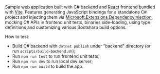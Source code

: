 Sample web application built with C# backend and [React](https://react.dev) frontend bundled with [Vite](https://vitejs.dev). Features generating JavaScript bindings for a standalone C# project and injecting them via [Microsoft.Extensions.DependencyInjection](https://learn.microsoft.com/en-us/dotnet/core/extensions/dependency-injection), mocking C# APIs in frontend unit tests, binaries side-loading, using type definitions and customizing various Bootsharp build options.

How to test:
- Build C# backend with `dotnet publish` under "backend" directory (or run `scripts/build-backend.sh`);
- Run `npm run test` to run frontend unit tests;
- Run `npm run dev` to run local dev server;
- Run `npm run build` to build the app.
